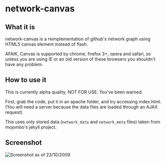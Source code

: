 network-canvas
==============

What it is
----------

network-canvas is a reimplementation of github's network graph using HTML5 canvas element instead of flash.

AFAIK, Canvas is supported by chrome, firefox 3+, opera and safari, so unless you are using IE or an old version of these browsers you shouldn't have any problem.

How to use it
-------------

This is currently alpha quality, NOT FOR USE. You've been warned.

First, grab the code, put it in an apache folder, and try accessing index.html. (You will need a server because the data files are loaded through an AJAX request)

This uses only stored data (`network_data` and `network_meta` files) taken from mojombo's jekyll project.

Screenshot
----------

![Screenshot as of 23/10/2009](http://cloud.github.com/downloads/Youx/network-canvas/network-canvas.png)
